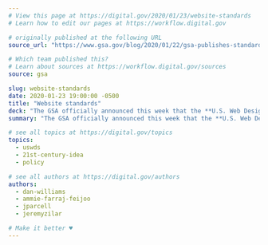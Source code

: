 ```yaml
---
# View this page at https://digital.gov/2020/01/23/website-standards
# Learn how to edit our pages at https://workflow.digital.gov

# originally published at the following URL
source_url: "https://www.gsa.gov/blog/2020/01/22/gsa-publishes-standards-for-building-federal-websites-and-digital-services"

# Which team published this?
# Learn about sources at https://workflow.digital.gov/sources
source: gsa

slug: website-standards
date: 2020-01-23 19:00:00 -0500
title: "Website standards"
deck: "The GSA officially announced this week that the **U.S. Web Design System (USWDS) is the 'website standards'** referenced in 21st Century IDEA."
summary: "The GSA officially announced this week that the **U.S. Web Design System (USWDS) is the 'website standards'** referenced in 21st Century IDEA."

# see all topics at https://digital.gov/topics
topics:
  - uswds
  - 21st-century-idea
  - policy

# see all authors at https://digital.gov/authors
authors:
  - dan-williams
  - ammie-farraj-feijoo
  - jparcell
  - jeremyzilar

# Make it better ♥
---
```

